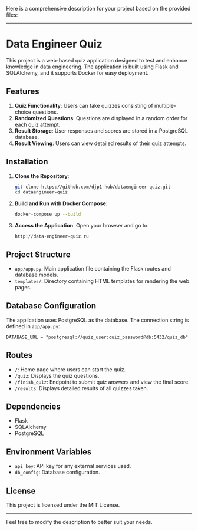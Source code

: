 Here is a comprehensive description for your project based on the provided files:

---

# Data Engineer Quiz

This project is a web-based quiz application designed to test and enhance knowledge in data engineering. The application is built using Flask and SQLAlchemy, and it supports Docker for easy deployment.

## Features

1. **Quiz Functionality**: Users can take quizzes consisting of multiple-choice questions.
2. **Randomized Questions**: Questions are displayed in a random order for each quiz attempt.
3. **Result Storage**: User responses and scores are stored in a PostgreSQL database.
4. **Result Viewing**: Users can view detailed results of their quiz attempts.

## Installation

1. **Clone the Repository**:
   ```sh
   git clone https://github.com/djp1-hub/dataengineer-quiz.git
   cd dataengineer-quiz
   ```

2. **Build and Run with Docker Compose**:
   ```sh
   docker-compose up --build
   ```

3. **Access the Application**:
   Open your browser and go to:
   ```
   http://data-engineer-quiz.ru
   ```

## Project Structure

- `app/app.py`: Main application file containing the Flask routes and database models.
- `templates/`: Directory containing HTML templates for rendering the web pages.

## Database Configuration

The application uses PostgreSQL as the database. The connection string is defined in `app/app.py`:
```
DATABASE_URL = "postgresql://quiz_user:quiz_password@db:5432/quiz_db"
```

## Routes

- `/`: Home page where users can start the quiz.
- `/quiz`: Displays the quiz questions.
- `/finish_quiz`: Endpoint to submit quiz answers and view the final score.
- `/results`: Displays detailed results of all quizzes taken.

## Dependencies

- Flask
- SQLAlchemy
- PostgreSQL

## Environment Variables

- `api_key`: API key for any external services used.
- `db_config`: Database configuration.

## License

This project is licensed under the MIT License.

---

Feel free to modify the description to better suit your needs.
